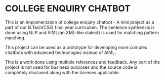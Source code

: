 # COLLEGE ENQUIRY CHATBOT

This is an implementation of college enquiry chatbot - A mini project as a part of our B.Tech(CSE) final year curriculum. The sentence systhensis is done using NLP and AIML(an XML-like dialect) is used for matching pattern matching.

This project can be used as a prototype for developing more complex chatbots with advanced technologies instead of AIML.

This is a work done using multiple references and feedback. Any part of the project is not used for business purposes and the source code is completely disclosed along with the licenses applicable.
